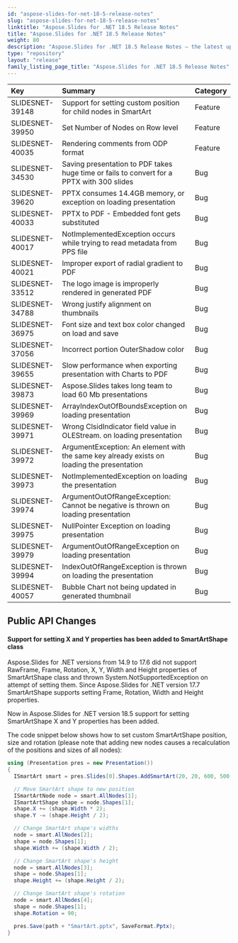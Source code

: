 ```yaml
---
id: "aspose-slides-for-net-18-5-release-notes"
slug: "aspose-slides-for-net-18-5-release-notes"
linktitle: "Aspose.Slides for .NET 18.5 Release Notes"
title: "Aspose.Slides for .NET 18.5 Release Notes"
weight: 80
description: "Aspose.Slides for .NET 18.5 Release Notes – the latest updates and fixes."
type: "repository"
layout: "release"
family_listing_page_title: "Aspose.Slides for .NET 18.5 Release Notes"
---
```


|**Key**|**Summary**|**Category**|
| :- | :- | :- |
|SLIDESNET-39148|Support for setting custom position for child nodes in SmartArt|Feature|
|SLIDESNET-39950|Set Number of Nodes on Row level|Feature|
|SLIDESNET-40035|Rendering comments from ODP format|Feature|
|SLIDESNET-34530|Saving presentation to PDF takes huge time or fails to convert for a PPTX with 300 slides|Bug|
|SLIDESNET-39620|PPTX consumes 14.4GB memory, or exception on loading presentation|Bug|
|SLIDESNET-40033|PPTX to PDF - Embedded font gets substituted|Bug|
|SLIDESNET-40017|NotImplementedException occurs while trying to read metadata from PPS file|Bug|
|SLIDESNET-40021|Improper export of radial gradient to PDF|Bug|
|SLIDESNET-33512|The logo image is improperly rendered in generated PDF|Bug|
|SLIDESNET-34788|Wrong justify alignment on thumbnails|Bug|
|SLIDESNET-36975|Font size and text box color changed on load and save|Bug|
|SLIDESNET-37056|Incorrect portion OuterShadow color|Bug|
|SLIDESNET-39655|Slow performance when exporting presentation with Charts to PDF|Bug|
|SLIDESNET-39873|Aspose.Slides takes long team to load 60 Mb presentations|Bug|
|SLIDESNET-39969|ArrayIndexOutOfBoundsException on loading presentation|Bug|
|SLIDESNET-39971|Wrong ClsidIndicator field value in OLEStream. on loading presentation|Bug|
|SLIDESNET-39972|ArgumentException: An element with the same key already exists on loading the presentation|Bug|
|SLIDESNET-39973|NotImplementedException on loading the presentation|Bug|
|SLIDESNET-39974|ArgumentOutOfRangeException: Cannot be negative is thrown on loading presentation|Bug|
|SLIDESNET-39975|NullPointer Exception on loading presentation|Bug|
|SLIDESNET-39979|ArgumentOutOfRangeException on loading presentation|Bug|
|SLIDESNET-39994|IndexOutOfRangeException is thrown on loading the presentation|Bug|
|SLIDESNET-40057|Bubble Chart not being updated in generated thumbnail|Bug|

## **Public API Changes**
#### **Support for setting X and Y properties has been added to SmartArtShape class**
Aspose.Slides for .NET versions from 14.9 to 17.6 did not support RawFrame, Frame, Rotation, X, Y, Width and Height properties of SmartArtShape class and thrown System.NotSupportedException on attempt of setting them. Since Aspose.Slides for .NET version 17.7 SmartArtShape supports setting Frame, Rotation, Width and Height properties.

Now in Aspose.Slides for .NET version 18.5 support for setting SmartArtShape X and Y properties has been added.

The code snippet below shows how to set custom SmartArtShape position, size and rotation (please note that adding new nodes causes a recalculation of the positions and sizes of all nodes):

``` csharp
using (Presentation pres = new Presentation())
{
  ISmartArt smart = pres.Slides[0].Shapes.AddSmartArt(20, 20, 600, 500, SmartArtLayoutType.OrganizationChart);

  // Move SmartArt shape to new position
  ISmartArtNode node = smart.AllNodes[1];
  ISmartArtShape shape = node.Shapes[1];
  shape.X += (shape.Width * 2);
  shape.Y -= (shape.Height / 2);

  // Change SmartArt shape's widths
  node = smart.AllNodes[2];
  shape = node.Shapes[1];
  shape.Width += (shape.Width / 2);

  // Change SmartArt shape's height
  node = smart.AllNodes[3];
  shape = node.Shapes[1];
  shape.Height += (shape.Height / 2);

  // Change SmartArt shape's rotation
  node = smart.AllNodes[4];
  shape = node.Shapes[1];
  shape.Rotation = 90;

  pres.Save(path + "SmartArt.pptx", SaveFormat.Pptx);
}
``` 
